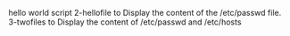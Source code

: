 hello world script
2-hellofile to Display the content of the /etc/passwd file.
3-twofiles to Display the content of /etc/passwd and /etc/hosts
